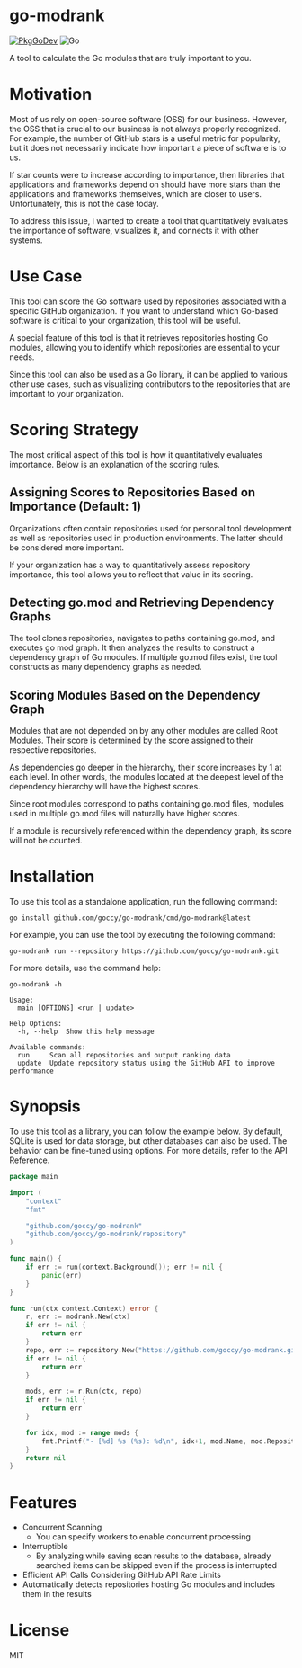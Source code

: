 # go-modrank

[![PkgGoDev](https://pkg.go.dev/badge/github.com/goccy/go-modrank)](https://pkg.go.dev/github.com/goccy/go-modrank)
![Go](https://github.com/goccy/go-modrank/workflows/Go/badge.svg)

A tool to calculate the Go modules that are truly important to you.

# Motivation

Most of us rely on open-source software (OSS) for our business. However, the OSS that is crucial to our business is not always properly recognized. For example, the number of GitHub stars is a useful metric for popularity, but it does not necessarily indicate how important a piece of software is to us.

If star counts were to increase according to importance, then libraries that applications and frameworks depend on should have more stars than the applications and frameworks themselves, which are closer to users. Unfortunately, this is not the case today.

To address this issue, I wanted to create a tool that quantitatively evaluates the importance of software, visualizes it, and connects it with other systems.

# Use Case

This tool can score the Go software used by repositories associated with a specific GitHub organization. If you want to understand which Go-based software is critical to your organization, this tool will be useful.

A special feature of this tool is that it retrieves repositories hosting Go modules, allowing you to identify which repositories are essential to your needs.

Since this tool can also be used as a Go library, it can be applied to various other use cases, such as visualizing contributors to the repositories that are important to your organization.

# Scoring Strategy

The most critical aspect of this tool is how it quantitatively evaluates importance. Below is an explanation of the scoring rules.

## Assigning Scores to Repositories Based on Importance (Default: 1)

Organizations often contain repositories used for personal tool development as well as repositories used in production environments. The latter should be considered more important.

If your organization has a way to quantitatively assess repository importance, this tool allows you to reflect that value in its scoring.

## Detecting go.mod and Retrieving Dependency Graphs

The tool clones repositories, navigates to paths containing go.mod, and executes go mod graph. It then analyzes the results to construct a dependency graph of Go modules. If multiple go.mod files exist, the tool constructs as many dependency graphs as needed.

## Scoring Modules Based on the Dependency Graph

Modules that are not depended on by any other modules are called Root Modules. Their score is determined by the score assigned to their respective repositories.

As dependencies go deeper in the hierarchy, their score increases by 1 at each level. In other words, the modules located at the deepest level of the dependency hierarchy will have the highest scores.

Since root modules correspond to paths containing go.mod files, modules used in multiple go.mod files will naturally have higher scores.

If a module is recursively referenced within the dependency graph, its score will not be counted.

# Installation

To use this tool as a standalone application, run the following command:

```console
go install github.com/goccy/go-modrank/cmd/go-modrank@latest
```

For example, you can use the tool by executing the following command:

```console
go-modrank run --repository https://github.com/goccy/go-modrank.git
```

For more details, use the command help:

```console
go-modrank -h
```

```console
Usage:
  main [OPTIONS] <run | update>

Help Options:
  -h, --help  Show this help message

Available commands:
  run     Scan all repositories and output ranking data
  update  Update repository status using the GitHub API to improve performance
```

# Synopsis

To use this tool as a library, you can follow the example below. By default, SQLite is used for data storage, but other databases can also be used. The behavior can be fine-tuned using options. For more details, refer to the API Reference.

```go
package main

import (
	"context"
	"fmt"

	"github.com/goccy/go-modrank"
	"github.com/goccy/go-modrank/repository"
)

func main() {
	if err := run(context.Background()); err != nil {
		panic(err)
	}
}

func run(ctx context.Context) error {
	r, err := modrank.New(ctx)
	if err != nil {
		return err
	}
	repo, err := repository.New("https://github.com/goccy/go-modrank.git")
	if err != nil {
		return err
	}

	mods, err := r.Run(ctx, repo)
	if err != nil {
		return err
	}

	for idx, mod := range mods {
		fmt.Printf("- [%d] %s (%s): %d\n", idx+1, mod.Name, mod.Repository, mod.Score)
	}
	return nil
}
```

# Features

- Concurrent Scanning
  - You can specify workers to enable concurrent processing
- Interruptible
  - By analyzing while saving scan results to the database, already searched items can be skipped even if the process is interrupted
- Efficient API Calls Considering GitHub API Rate Limits
- Automatically detects repositories hosting Go modules and includes them in the results

# License

MIT

